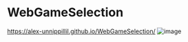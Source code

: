 # WebGameSelection
https://alex-unnippillil.github.io/WebGameSelection/
![image](https://github.com/Alex-Unnippillil/WebGameSelection/assets/24538548/b2be26e3-8857-4db9-9d52-853ce85384e2)
